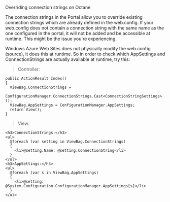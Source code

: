 Overriding connection strings on Octane

The connection strings in the Portal allow you to override existing connection strings which are already defined in the web.config. If your web.config does not contain a connection string with the same name as the one configured in the portal, it will not be added and be accessible at runtime. This might be the issue you're experiencing.

 Windows Azure Web Sites does not physically modify the web.config (source), it does this at runtime. So in order to check which AppSettings and ConnectionStrings are actually available at runtime, try this:

>Controller:

```
public ActionResult Index()
{
  ViewBag.ConnectionStrings =
    ConfigurationManager.ConnectionStrings.Cast<ConnectionStringSettings>();
  ViewBag.AppSettings = ConfigurationManager.AppSettings;
  return View();
}
```

>View:

```
<h3>ConnectionStrings:</h3>
<ul>
  @foreach (var setting in ViewBag.ConnectionStrings)
  {
    <li>@setting.Name: @setting.ConnectionString</li>
  }
</ul>
<h3>AppSettings:</h3>
<ul>
  @foreach (var s in ViewBag.AppSettings)
  {
    <li>@setting: @System.Configuration.ConfigurationManager.AppSettings[s]</li>
  }
</ul>
```